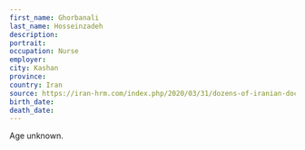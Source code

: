 ```yaml
---
first_name: Ghorbanali
last_name: Hosseinzadeh
description: 
portrait: 
occupation: Nurse
employer: 
city: Kashan
province: 
country: Iran
source: https://iran-hrm.com/index.php/2020/03/31/dozens-of-iranian-doctors-died-during-irans-coronavirus-crisis/
birth_date: 
death_date: 
---
```


Age unknown.